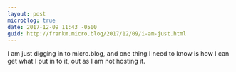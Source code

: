 ```yaml
---
layout: post
microblog: true
date: 2017-12-09 11:43 -0500
guid: http://frankm.micro.blog/2017/12/09/i-am-just.html
---
```

I am just digging in to micro.blog, and one thing I need to know is how I can get what I put in to it, out as I am not hosting it. 
